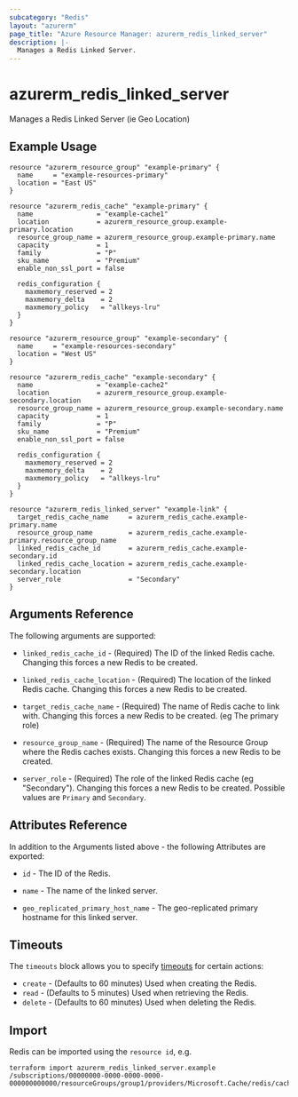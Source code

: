 ```yaml
---
subcategory: "Redis"
layout: "azurerm"
page_title: "Azure Resource Manager: azurerm_redis_linked_server"
description: |-
  Manages a Redis Linked Server.
---
```


# azurerm_redis_linked_server

Manages a Redis Linked Server (ie Geo Location)

## Example Usage

```hcl
resource "azurerm_resource_group" "example-primary" {
  name     = "example-resources-primary"
  location = "East US"
}

resource "azurerm_redis_cache" "example-primary" {
  name                = "example-cache1"
  location            = azurerm_resource_group.example-primary.location
  resource_group_name = azurerm_resource_group.example-primary.name
  capacity            = 1
  family              = "P"
  sku_name            = "Premium"
  enable_non_ssl_port = false

  redis_configuration {
    maxmemory_reserved = 2
    maxmemory_delta    = 2
    maxmemory_policy   = "allkeys-lru"
  }
}

resource "azurerm_resource_group" "example-secondary" {
  name     = "example-resources-secondary"
  location = "West US"
}

resource "azurerm_redis_cache" "example-secondary" {
  name                = "example-cache2"
  location            = azurerm_resource_group.example-secondary.location
  resource_group_name = azurerm_resource_group.example-secondary.name
  capacity            = 1
  family              = "P"
  sku_name            = "Premium"
  enable_non_ssl_port = false

  redis_configuration {
    maxmemory_reserved = 2
    maxmemory_delta    = 2
    maxmemory_policy   = "allkeys-lru"
  }
}

resource "azurerm_redis_linked_server" "example-link" {
  target_redis_cache_name     = azurerm_redis_cache.example-primary.name
  resource_group_name         = azurerm_redis_cache.example-primary.resource_group_name
  linked_redis_cache_id       = azurerm_redis_cache.example-secondary.id
  linked_redis_cache_location = azurerm_redis_cache.example-secondary.location
  server_role                 = "Secondary"
}
```

## Arguments Reference

The following arguments are supported:

* `linked_redis_cache_id` - (Required) The ID of the linked Redis cache. Changing this forces a new Redis to be created.

* `linked_redis_cache_location` - (Required) The location of the linked Redis cache. Changing this forces a new Redis to be created.

* `target_redis_cache_name` - (Required) The name of Redis cache to link with. Changing this forces a new Redis to be created. (eg The primary role)

* `resource_group_name` - (Required) The name of the Resource Group where the Redis caches exists. Changing this forces a new Redis to be created.

* `server_role` - (Required) The role of the linked Redis cache (eg "Secondary"). Changing this forces a new Redis to be created. Possible values are `Primary` and `Secondary`.

## Attributes Reference

In addition to the Arguments listed above - the following Attributes are exported:

* `id` - The ID of the Redis.

* `name` - The name of the linked server.

* `geo_replicated_primary_host_name` - The geo-replicated primary hostname for this linked server.

## Timeouts

The `timeouts` block allows you to specify [timeouts](https://www.terraform.io/language/resources/syntax#operation-timeouts) for certain actions:

* `create` - (Defaults to 60 minutes) Used when creating the Redis.
* `read` - (Defaults to 5 minutes) Used when retrieving the Redis.
* `delete` - (Defaults to 60 minutes) Used when deleting the Redis.

## Import

Redis can be imported using the `resource id`, e.g.

```shell
terraform import azurerm_redis_linked_server.example /subscriptions/00000000-0000-0000-0000-000000000000/resourceGroups/group1/providers/Microsoft.Cache/redis/cache1/linkedServers/cache2
```
